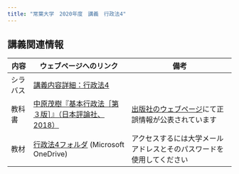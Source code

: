 ```yaml
---
title: "常葉大学　2020年度　講義　行政法4"
---
```




## 講義関連情報

|内容|ウェブページへのリンク|備考|
|--|--|--|
|シラバス|[講義内容詳細：行政法4][syllabus]| |
|教科書|[中原茂樹『基本行政法［第３版］』（日本評論社、2018）][textbook]|[出版社のウェブページ][erratta]にて正誤情報が公表されています |
|教材|[行政法4フォルダ][onedrive] (Microsoft OneDrive) |アクセスするには大学メールアドレスとそのパスワードを使用してください|


[syllabus]: https://portal.sz.tokoha-u.ac.jp/sz/slbssbdr.do?value(risyunen)=2020&value(semekikn)=1&value(kougicd)=441HH33A&value(crclumcd)=1814141000
[textbook]: https://www.nippyo.co.jp/shop/book/7687.html
[erratta]: https://www.nippyo.co.jp/shop/book/7687.html#errataDetail
[onedrive]: https://tumail-my.sharepoint.com/:f:/g/personal/tks-tks_sz_tokoha-u_ac_jp/ElLj5ngA_UJIvHbDN0PgPtABt1kzYkTYNsi2ns8aDjZGvQ

